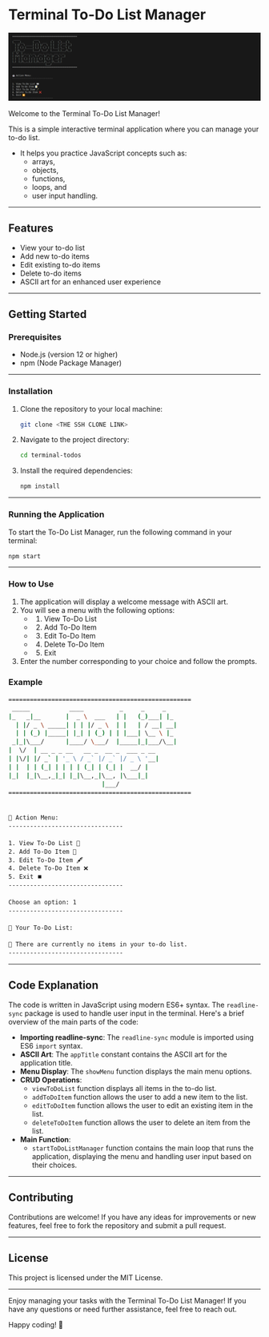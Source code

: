 # Terminal To-Do List Manager

![Terminal Todo Screenshot](terminal-todos.png)

Welcome to the Terminal To-Do List Manager!

This is a simple interactive terminal application where you can manage your to-do list.

- It helps you practice JavaScript concepts such as:
  - arrays,
  - objects,
  - functions,
  - loops, and
  - user input handling.

---

## Features

- View your to-do list
- Add new to-do items
- Edit existing to-do items
- Delete to-do items
- ASCII art for an enhanced user experience

---

## Getting Started

### Prerequisites

- Node.js (version 12 or higher)
- npm (Node Package Manager)

---

### Installation

1. Clone the repository to your local machine:

   ```bash
   git clone <THE SSH CLONE LINK>
   ```

2. Navigate to the project directory:

   ```bash
   cd terminal-todos
   ```

3. Install the required dependencies:

   ```bash
   npm install
   ```

---

### Running the Application

To start the To-Do List Manager, run the following command in your terminal:

```bash
npm start
```

---

### How to Use

1. The application will display a welcome message with ASCII art.
2. You will see a menu with the following options:
   - 1. View To-Do List
   - 2. Add To-Do Item
   - 3. Edit To-Do Item
   - 4. Delete To-Do Item
   - 5. Exit
3. Enter the number corresponding to your choice and follow the prompts.

### Example

```bash
===================================================
 _____           ____          _     _     _
|_   _|__       |  _ \  ___   | |   (_)___| |_
  | |/ _ \ _____| | | |/ _ \  | |   | / __| __|
  | | (_) |_____| |_| | (_) | | |___| \__ \ |_
 _|_|\___/      |____/ \___/  |_____|_|___/\__|
|  \/  | __ _ _ __   __ _  __ _  ___ _ __
| |\/| |/ _` | '_ \ / _` |/ _` |/ _ \ '__|
| |  | | (_| | | | | (_| | (_| |  __/ |
|_|  |_|\__,_|_| |_|\__,_|\__, |\___|_|
                          |___/
===================================================


🤖 Action Menu:
--------------------------------

1. View To-Do List 👀
2. Add To-Do Item 📝
3. Edit To-Do Item 🖋️
4. Delete To-Do Item ❌
5. Exit ⏹️
--------------------------------

Choose an option: 1
--------------------------------

🤖 Your To-Do List:

🤔 There are currently no items in your to-do list.
--------------------------------
```

---

## Code Explanation

The code is written in JavaScript using modern ES6+ syntax. The `readline-sync` package is used to handle user input in the terminal. Here's a brief overview of the main parts of the code:

- **Importing readline-sync**: The `readline-sync` module is imported using ES6 `import` syntax.
- **ASCII Art**: The `appTitle` constant contains the ASCII art for the application title.
- **Menu Display**: The `showMenu` function displays the main menu options.
- **CRUD Operations**:
  - `viewToDoList` function displays all items in the to-do list.
  - `addToDoItem` function allows the user to add a new item to the list.
  - `editToDoItem` function allows the user to edit an existing item in the list.
  - `deleteToDoItem` function allows the user to delete an item from the list.
- **Main Function**:
  - `startToDoListManager` function contains the main loop that runs the application, displaying the menu and handling user input based on their choices.

---

## Contributing

Contributions are welcome!
If you have any ideas for improvements or new features, feel free to fork the repository and submit a pull request.

---

## License

This project is licensed under the MIT License.

---

Enjoy managing your tasks with the Terminal To-Do List Manager!
If you have any questions or need further assistance, feel free to reach out.

Happy coding! 🚀
